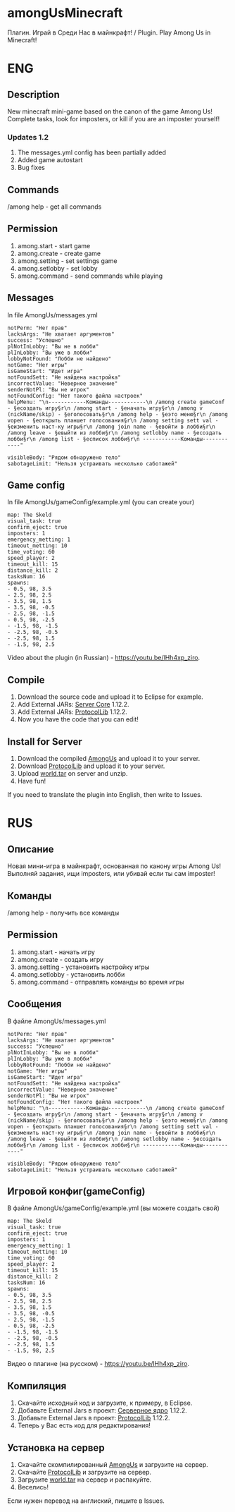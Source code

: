 # amongUsMinecraft
Плагин. Играй в Среди Нас в майнкрафт! / Plugin. Play Among Us in Minecraft!

# ENG
## Description
New minecraft mini-game based on the canon of the game Among Us! Complete tasks, look for imposters, or kill if you are an imposter yourself!

### Updates 1.2
1. The messages.yml config has been partially added
2. Added game autostart
3. Bug fixes

## Commands
/among help - get all commands

## Permission
1. among.start - start game
2. among.create - create game
3. among.setting - set settings game
4. among.setlobby - set lobby
5. among.command - send commands while playing

## Messages
In file AmongUs/messages.yml
```
notPerm: "Нет прав"
lacksArgs: "Не хватает аргументов"
success: "Успешно"
plNotInLobby: "Вы не в лобби"
plInLobby: "Вы уже в лобби"
lobbyNotFound: "Лобби не найдено"
notGame: "Нет игры"
isGameStart: "Идет игра"
notFoundSett: "Не найдена настройка"
incorrectValue: "Неверное значение"
senderNotPl: "Вы не игрок"
notFoundConfig: "Нет такого файла настроек"
helpMenu: "\n------------Команды------------\n /among create gameConf - §eсоздать игру§r\n /among start - §eначать игру§r\n /among v (nickName/skip) - §eголосовать§r\n /among help - §eэто меню§r\n /among vopen - §eоткрыть планшет голосования§r\n /among setting sett val - §eизменить наст-ку игры§r\n /among join name - §eвойти в лобби§r\n /among leave - §eвыйти из лобби§r\n /among setlobby name - §eсоздать лобби§r\n /among list - §eсписок лобби§r\n ------------Команды------------"

visibleBody: "Рядом обнаружено тело"
sabotageLimit: "Нельзя устраивать несколько саботажей"
```

## Game config
In file AmongUs/gameConfig/example.yml (you can create your)
```
map: The Skeld
visual_task: true
confirm_eject: true
imposters: 1
emergency_metting: 1
timeout_metting: 10
time_voting: 60
speed_player: 2
timeout_kill: 15
distance_kill: 2
tasksNum: 16
spawns:
- 0.5, 98, 3.5
- 2.5, 98, 2.5
- 3.5, 98, 1.5
- 3.5, 98, -0.5
- 2.5, 98, -1.5
- 0.5, 98, -2.5
- -1.5, 98, -1.5
- -2.5, 98, -0.5
- -2.5, 98, 1.5
- -1.5, 98, 2.5
```

Video about the plugin (in Russian) - https://youtu.be/lHh4xp_ziro.

## Compile
1. Download the source code and upload it to Eclipse for example.
2. Add External JARs: [Server Core](https://getbukkit.org/get/Fpt2yFn7HRTrot5uE1b8NFWtpQlYITgK) 1.12.2.
3. Add External JARs: [ProtocolLib](https://www.spigotmc.org/resources/protocollib.1997) 1.12.2.
4. Now you have the code that you can edit!

## Install for Server
1. Download the compiled [AmongUs](https://github.com/Dseym/amongUsMinecraft/releases/download/AmongUs1.2/amongUs.jar) and upload it to your server.
2. Download [ProtocolLib](https://www.spigotmc.org/resources/protocollib.1997) and upload it to your server.
3. Upload [world.tar](https://github.com/Dseym/amongUsMinecraft/releases/download/AmongUs1.2/world.tar) on server and unzip.
4. Have fun!

If you need to translate the plugin into English, then write to Issues.

# RUS
## Описание
Новая мини-игра в майнкрафт, основанная по канону игры Among Us! Выполняй задания, ищи imposters, или убивай если ты сам imposter!

## Команды
/among help - получить все команды

## Permission
1. among.start - начать игру
2. among.create - создать игру
3. among.setting - установить настройку игры
4. among.setlobby - установить лобби
5. among.command - отправлять команды во время игры

## Сообщения
В файле AmongUs/messages.yml
```
notPerm: "Нет прав"
lacksArgs: "Не хватает аргументов"
success: "Успешно"
plNotInLobby: "Вы не в лобби"
plInLobby: "Вы уже в лобби"
lobbyNotFound: "Лобби не найдено"
notGame: "Нет игры"
isGameStart: "Идет игра"
notFoundSett: "Не найдена настройка"
incorrectValue: "Неверное значение"
senderNotPl: "Вы не игрок"
notFoundConfig: "Нет такого файла настроек"
helpMenu: "\n------------Команды------------\n /among create gameConf - §eсоздать игру§r\n /among start - §eначать игру§r\n /among v (nickName/skip) - §eголосовать§r\n /among help - §eэто меню§r\n /among vopen - §eоткрыть планшет голосования§r\n /among setting sett val - §eизменить наст-ку игры§r\n /among join name - §eвойти в лобби§r\n /among leave - §eвыйти из лобби§r\n /among setlobby name - §eсоздать лобби§r\n /among list - §eсписок лобби§r\n ------------Команды------------"

visibleBody: "Рядом обнаружено тело"
sabotageLimit: "Нельзя устраивать несколько саботажей"
```

## Игровой конфиг(gameConfig)
В файле AmongUs/gameConfig/example.yml (вы можете создать свой)
```
map: The Skeld
visual_task: true
confirm_eject: true
imposters: 1
emergency_metting: 1
timeout_metting: 10
time_voting: 60
speed_player: 2
timeout_kill: 15
distance_kill: 2
tasksNum: 16
spawns:
- 0.5, 98, 3.5
- 2.5, 98, 2.5
- 3.5, 98, 1.5
- 3.5, 98, -0.5
- 2.5, 98, -1.5
- 0.5, 98, -2.5
- -1.5, 98, -1.5
- -2.5, 98, -0.5
- -2.5, 98, 1.5
- -1.5, 98, 2.5
```

Видео о плагине (на русском) - https://youtu.be/lHh4xp_ziro.

## Компиляция
1. Скачайте исходный код и загрузите, к примеру, в Eclipse.
2. Добавьте External Jars в проект: [Серверное ядро](https://getbukkit.org/get/Fpt2yFn7HRTrot5uE1b8NFWtpQlYITgK) 1.12.2.
3. Добавьте External Jars в проект: [ProtocolLib](https://www.spigotmc.org/resources/protocollib.1997) 1.12.2.
4. Теперь у Вас есть код для редактирования!

## Установка на сервер
1. Скачайте скомпилированный [AmongUs](https://github.com/Dseym/amongUsMinecraft/releases/download/AmongUs1.2/amongUs.jar) и загрузите на сервер.
2. Скачайте [ProtocolLib](https://www.spigotmc.org/resources/protocollib.1997) и загрузите на сервер.
3. Загрузите [world.tar](https://github.com/Dseym/amongUsMinecraft/releases/download/AmongUs1.2/world.tar) на сервер и распакуйте.
4. Веселись!

Если нужен перевод на англиский, пишите в Issues.